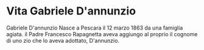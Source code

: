 # Vita Gabriele D'annunzio

Gabriele D'annunzio Nasce a Pescara il 12 marzo 1863 da una famiglia agiata.
il Padre Francesco Rapagnetta aveva aggiungo al proprio il cognome di uno zio che lo aveva adottato, D'annunzio.



<!--stackedit_data:
eyJoaXN0b3J5IjpbMTIwODc1NTY3MywtMTM3MjM5NjY3NSwtNT
E3MTQ3NzksLTE4MzMyOTc3ODYsLTIwODg3NDY2MTJdfQ==
-->